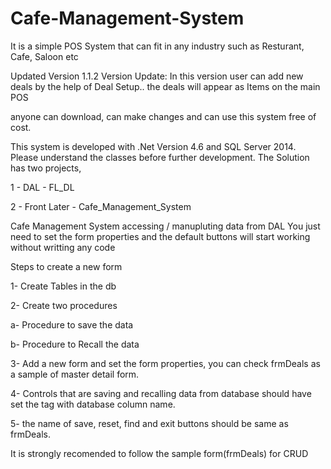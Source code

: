 # Cafe-Management-System
It is a simple POS System that can fit in any industry such as
 Resturant, Cafe, Saloon etc

Updated Version 1.1.2 
Version Update: In this version user can add new deals by the help of Deal Setup.. the deals will appear as Items on the main POS


anyone can download, can make changes and can use this system free of cost.


This system is developed with .Net Version 4.6 and SQL Server 2014.
Please understand the classes before further development. The Solution has two projects, 

1 - DAL - FL_DL

2 - Front Later - Cafe_Management_System


Cafe Management System accessing / manupluting data from DAL
You just need to set the form properties and the default buttons will start working without writting any code

Steps to create a new form 

1- Create Tables in the db

2- Create two procedures 

   a- Procedure to save the data

   b- Procedure to Recall the data

3- Add a new form and set the form properties, you can check frmDeals as a sample of master detail form.

4- Controls that are saving and recalling data from database should have set the tag with database column name.

5- the name of save, reset, find and exit buttons should be same as frmDeals.


It is strongly recomended to follow the sample form(frmDeals) for CRUD 
